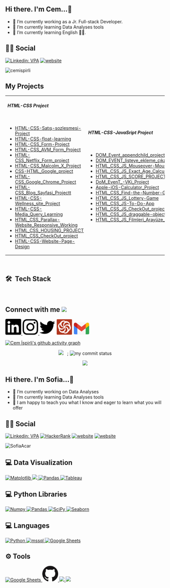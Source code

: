 ## Hi there. I'm Cem...:wave:
- :telescope: I’m currently working as a Jr. Full-stack Developer.
- :seedling: I’m currently learning Data Analyses tools
- 🌱 I’m currently learning English 🤦‍♂.
## :man::woman: Social
[![Linkedin: VPA](https://img.shields.io/badge/linkedin-%230077B5.svg?&style=for-the-badge&logo=linkedin&logoColor=white)](https://www.linkedin.com/in/cemispirli/)
[![website](https://img.shields.io/badge/gmail-f1f2f6.svg?&style=for-the-badge&logo=gmail&logoColor=red)](mailto:cemispirli08@gmail.com)
<p align="left"> <img src="https://komarev.com/ghpvc/?username=cemispirli" alt="cemispirli" /> </p>

## My Projects
</div>
    <table>
      <tr>
        <td>
          <h5>HTML-CSS Project</h5>
          <br />
          <ul>
            <li>
              <a
                href="https://d1183-mustafa.github.io/HTML-CSS-Sat-s-sozlesmesi/"
                target="_blank"
                >HTML-CSS-Satış-sozlesmesi-Project</a
              >
            </li>
             <li>
              <a
                href="https://d1183-mustafa.github.io/HTML-CSS-float-learning/"
                target="_blank"
                >HTML-CSS-float-learning</a
              >
            </li>
            <li>
              <a
                href="https://d1183-mustafa.github.io/HTML-CSS-Form-Doldurma/"
                target="_blank"
                >HTML-CSS_Form-Project</a
              >
            </li>
            <li>
              <a
                href="https://d1183-mustafa.github.io/HTML-CSS-AV-Form/"
                target="_blank"
                >HTML-CSS_AVM_Form_Project</a
              >
            </li>
            <li>
              <a
                href="https://d1183-mustafa.github.io/HTML-CSS_Netflix_Form_project/"
                target="_blank"
                >HTML-CSS_Netflix_Form_project</a
              >
            </li>
            <li>
              <a
                href="https://d1183-mustafa.github.io/HTML-CSS_Malcolm_X_Project/"
                target="_blank"
                >HTML-CSS_Malcolm_X_Project</a
              >
            </li>
             <li>
              <a
                href="https://d1183-mustafa.github.io/CSS-HTML_Google_project/"
                target="_blank"
                >CSS-HTML_Google_project</a
              >
            </li>
              <li>
              <a
                href="https://d1183-mustafa.github.io/HTML-CSS_Google_Chrome_Project/"
                target="_blank"
                >HTML-CSS_Google_Chrome_Project</a
              >
            </li>
              <li>
              <a
                href="https://d1183-mustafa.github.io/HTML-CSS_Blog_Sayfas-_Project/"
                target="_blank"
                >HTML-CSS_Blog_Sayfasi_Projectt</a
              >
            </li>
              <li>
              <a
                href="https://d1183-mustafa.github.io/HTML-CSS-Wellness_site_Project__/"
                target="_blank"
                >HTML-CSS-Wellness_site_Project</a
              >
            </li>
              <li>
              <a
                href="https://d1183-mustafa.github.io/HTML-CSS-Media_Query_Learning/"
                target="_blank"
                >HTML-CSS-Media_Query_Learning</a
              >
            </li>
             <li>
              <a
                href="https://d1183-mustafa.github.io/HTML_CSS_Parallax-Website_Responsive_Working/"
                target="_blank"
                >HTML_CSS_Parallax-Website_Responsive_Working</a
              >
            </li>
            <li>
              <a
                href="https://d1183-mustafa.github.io/HTML_CSS_HOUSING_PROJECT/"
                target="_blank"
                >HTML_CSS_HOUSING_PROJECT</a
              >
            </li>
             <li>
              <a
                href="https://d1183-mustafa.github.io/HTML_CSS_CheckOut_project/"
                target="_blank"
                >HTML_CSS_CheckOut_project</a
              >
            </li>
              <li>
              <a
                href="https://d1183-mustafa.github.io/HTML-CSS-Website-Page-Design/index.html"
                target="_blank"
                >HTML-CSS-Website-Page-Design</a
              >
            </li>
          </ul>
        </td>
        <td>
          <h5>HTML-CSS-JavaSript Project</h5>
          <br />
          <ul>
              <li>
              <a
                href="https://d1183-mustafa.github.io/DOM_Event_appendchild_project_/#"
                target="_blank"
                >DOM_Event_appendchild_project</a
              >
            </li>
            <li>
               <a
                href="https://d1183-mustafa.github.io/DOM_EVENT_listeye_ekleme_--karma/#"
                target="_blank"
                >DOM_EVENT_listeye_ekleme_çıkarma</a
              >  
            </li>
            <li>
               <a
                href="https://d1183-mustafa.github.io/HTML_CSS_JS_Mouseover-Mouseout/"
                target="_blank"
                >HTML_CSS_JS_Mouseover-Mouseout</a
              >  
            </li>
            <li>
                <a
                href="https://d1183-mustafa.github.io/HTML_CSS_JS_Exact_Age_Calculator/"
                target="_blank"
                >HTML_CSS_JS_Exact_Age_Calculator</a
              >  
            </li>
            <li>
                <a
                href="https://d1183-mustafa.github.io/HTML_CSS_JS_SCORE_PROJECT/"
                target="_blank"
                >HTML_CSS_JS_SCORE_PROJECT</a
              >   
            </li>
             <li>
                <a
                href="https://d1183-mustafa.github.io/DoM_EvenT_-VKi_Project/"
                target="_blank"
                >DoM_EvenT_-VKi_Project</a
              >   
            </li>
            <li>
                <a
                href="https://d1183-mustafa.github.io/Apple-iOS-Calculator_Project/"
                target="_blank"
                >Apple-iOS-Calculator_Project</a
              >   
            </li>
             <li>
                <a
                href="https://d1183-mustafa.github.io/HTML_CSS_Find-the-Number-Game/"
                target="_blank"
                >HTML_CSS_Find-the-Number-Game</a
              >   
            </li>  
             <li>
                <a
                href="https://d1183-mustafa.github.io/HTML_CSS_JS_Lottery-Game/"
                target="_blank"
                >HTML_CSS_JS_Lottery-Game</a
              >   
            </li>
            <li>
                <a
                href="https://d1183-mustafa.github.io/HTML_CSS_JS-To-Do-App/"
                target="_blank"
                >HTML_CSS_JS-To-Do-App</a
              >   
            </li>
            <li>
                <a
                href="https://d1183-mustafa.github.io/HTML_CSS_JS_CheckOut_project/"
                target="_blank"
                >HTML_CSS_JS_CheckOut_project</a
              >   
            </li>
            <li>
                <a
                href="https://d1183-mustafa.github.io/HTML_CSS_JS_draggable-object/"
                target="_blank"
                >HTML_CSS_JS_draggable-object</a
              >   
            </li>
            <li>
                <a
                href="https://d1183-mustafa.github.io/HTML_CSS_JS_Filmleri_Aray-ze_Ekleme/"
                target="_blank"
                >HTML_CSS_JS_Filmleri_Arayüze_Ekleme</a
              >   
            </li>
          </ul>
        </td>
        <td>
            <h5>Python Project</h5>
          <br /> 
          <ul>
            <li>
              <a
                href="https://github.com/D1183-Mustafa/Python-Projelerim/blob/main/%C3%A7ay-kahve%20makinesi.ipynb"
                target="_blank"
                >Python_çay_kahve_Mak</a
              >
            </li>
              <li>
              <a
                href="https://github.com/D1183-Mustafa/Python-Projelerim/blob/main/4%20islem%20oyunu.ipynb"
                target="_blank"
                >Python_4_işlem_oyunu</a
              >
            </li>
             <li>
              <a
                href="https://github.com/D1183-Mustafa/Python-Projelerim/blob/main/Mors%20Alfabesi.ipynb"
                target="_blank"
                >Python_Mors_alfabesi</a
              >
            </li>
             <li>
              <a
                href="https://github.com/D1183-Mustafa/Python-Projelerim/blob/main/Tasnifleme.ipynb"
                target="_blank"
                >Python_Tasnifleme</a
              >
            </li>
              <li>
              <a
                href="https://github.com/D1183-Mustafa/Python-Projelerim/blob/main/%C3%96grenci%20Not%20Ortalamasi%20Hesaplama.ipynb"
                target="_blank"
                >Python_Öğrenci_Not_Ortalaması</a
              >
            </li>
             <li>
              <a
                href="https://github.com/D1183-Mustafa/Python-Projelerim/blob/main/piyango%20oyunu.ipynb"
                target="_blank"
                >Python_Piyango_Oyunu</a
              >
            </li>
          </ul>
        </td>
      </tr>
    </table>
<br>



<h2>🛠 &nbsp;Tech Stack</h2>


<br>

<h2> Connect with me <img src='https://raw.githubusercontent.com/ShahriarShafin/ShahriarShafin/main/Assets/handshake.gif' width="100px"> </h2>

<a href = "https://www.linkedin.com/in/mustafa-alta%C5%9F-b49b77225/" targer = "_blank"> <img src="https://github.com/D1183-Mustafa/D1183-Mustafa/blob/main/Ekran%20g%C3%B6r%C3%BCnt%C3%BCs%C3%BC%202021-12-31%20040113.png" width="50px"></a><a href = "https://www.instagram.com/xmmuussx/" targer = "_blank"> <img src="https://github.com/D1183-Mustafa/D1183-Mustafa/blob/main/Ekran%20g%C3%B6r%C3%BCnt%C3%BCs%C3%BC%202021-12-31%20040203.png" width="50px"></a><a href = "https://twitter.com/developer_altas" targer = "_blank"> <img src="https://github.com/D1183-Mustafa/D1183-Mustafa/blob/main/Ekran%20g%C3%B6r%C3%BCnt%C3%BCs%C3%BC%202021-12-31%20040223.png" width="50px"></a>
<a href = "https://www.codewars.com/users/D1183-Mustafa" targer = "_blank"> <img src="https://github.com/D1183-Mustafa/D1183-Mustafa/blob/main/wars.png" width="50px"></a>
<a href = "mailto:mustafaaltas06@outlook.com" targer = "_blank"> <img src="https://github.com/D1183-Mustafa/D1183-Mustafa/blob/main/gmail.png" width="50px"></a>


[![Cem İspirli's github activity graph](https://activity-graph.herokuapp.com/graph?username=cemispirli&theme=nord)](https://github.com/cemispirli/github-readme-activity-graph)

<p align="center">
<img height="180em" src="https://github-readme-stats-eight-theta.vercel.app/api?username=cemispirli&show_icons=true&theme=algolia&include_all_commits=true&count_private=true"/> &nbsp ;
<img height="180em" src="https://github-readme-streak-stats.herokuapp.com/?user=cemispirli&theme=algolia" alt="my commit status" /> </p>
<p align="center"> <img height="180em" src="https://github-readme-stats-eight-theta.vercel.app/api/top-langs/?username=cemispirli&layout=compact&langs_count=8&theme=algolia"/> </p>








## Hi there. I'm Sofia...:wave:
- :telescope: I’m currently working on Data Analyses
- :seedling: I’m currently learning Data Analyses tools
- :speech_balloon: I am happy to teach you what I know and eager to learn what you will offer
## :man::woman: Social
[![Linkedin: VPA](https://img.shields.io/badge/linkedin-%230077B5.svg?&style=for-the-badge&logo=linkedin&logoColor=white)](https://www.linkedin.com/in/safiyye-acar-a887a9214/)
[<img alt="HackerRank" src="https://img.shields.io/badge/-Hackerrank-2EC866?style=for-the-badge&logo=HackerRank&logoColor=white"/>](https://www.hackerrank.com/sacarnote4)
[![website](https://img.shields.io/badge/gmail-f1f2f6.svg?&style=for-the-badge&logo=gmail&logoColor=red)](mailto:sacarnote4@gmail.com)
[![website](https://img.shields.io/badge/%20-medium-black?&style=for-the-badge&logoColor=white)](https://medium.com/@sacarnote4)
<p align="left"> <img src="https://komarev.com/ghpvc/?username=SofiaAcar" alt="SofiaAcar" /> </p>

## 💻 Data Visualization

<a href="#" target="_blank"> <img src="https://matplotlib.org/stable/_static/logo2_compressed.svg" alt="Matplotlib" height="50"/> </a>
<a href="#" target="_blank"> <img src="https://seaborn.pydata.org/_static/logo-wide-lightbg.svg" height="50"/> </a>
<a href="#" target="_blank"> <img src="https://upload.wikimedia.org/wikipedia/commons/thumb/e/ed/Pandas_logo.svg/2560px-Pandas_logo.svg.png" alt="Pandas" height="50"/> </a>
<a href="#" target="_blank"> <img src="https://www.tableau.com/sites/default/files/pages/tableaulogo_highres.png" alt="Tableau" height="50"/> </a>

## 💻 Python Libraries

<a href="#" target="_blank"> <img src="https://numpy.org/doc/stable/_static/numpylogo.svg" alt="Numpy" width="120"/> </a>
<a href="#" target="_blank"> <img src="https://upload.wikimedia.org/wikipedia/commons/thumb/e/ed/Pandas_logo.svg/2560px-Pandas_logo.svg.png" alt="Pandas" height="70"/> </a>
<a href="#" target="_blank"> <img src="https://www.scipy.org/_static/logo.png" alt="SciPy" width="120"/> </a>
<a href="#" target="_blank"> <img src="https://seaborn.pydata.org/_static/logo-wide-lightbg.svg" alt="Seaborn" width="120"/> </a>
## 💻 Languages

<a href="#" target="_blank"> <img src="https://download.logo.wine/logo/Python_(programming_language)/Python_(programming_language)-Logo.wine.png" alt="Python" width="150"/> </a>
<a href="https://www.microsoft.com/en-us/sql-server" target="_blank"> <img src="https://www.svgrepo.com/show/303229/microsoft-sql-server-logo.svg" alt="mssql"  height="70"/>
<a href="#" target="_blank"> <img src="https://smartgyann.files.wordpress.com/2020/05/457-4573752_read-more-on-how-you-can-use-your.png" alt="Google Sheets" height="50"/> </a>
  
## ⚙ Tools

<a href="#" target="_blank"> <img src="https://smartgyann.files.wordpress.com/2020/05/457-4573752_read-more-on-how-you-can-use-your.png" alt="Google Sheets" height="50"/> </a>
<a href="#" target="_blank"> <img src="https://raw.githubusercontent.com/github/explore/78df643247d429f6cc873026c0622819ad797942/topics/github/github.png" alt="gitHub" height="50"/> </a>
<a href="#" target="_blank"> <img src="https://img.shields.io/badge/jira-1e90ff.svg?&style=for-the-badge&logo=jira&logoColor=white" height="50"/> </a>
<a href="#" target="_blank"> <img src="https://upload.wikimedia.org/wikipedia/commons/thumb/b/b9/Slack_Technologies_Logo.svg/1280px-Slack_Technologies_Logo.svg.png" height="50"/> </a>
</p>






